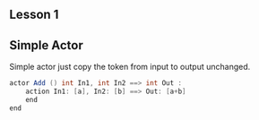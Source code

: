 ## Lesson 1
## Simple Actor

Simple actor just copy the token from input to output unchanged.
```java
actor Add () int In1, int In2 ==> int Out :
	action In1: [a], In2: [b] ==> Out: [a+b]
	end
end
```
